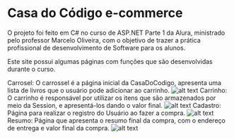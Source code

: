 # Casa do Código e-commerce
O projeto foi feito em C# no curso de ASP.NET Parte 1 da Alura, ministrado pelo professor Marcelo Oliveira, com o objetivo de trazer a prática profissional de desenvolvimento de Software para os alunos.

Este site possui algumas páginas com funções que são desenvolvidas durante o curso.

Carrosel:
O carrossel é a página inicial da CasaDoCodigo, apresenta uma lista de livros que o usuário pode adicionar ao carrinho.
![alt text](https://i.imgur.com/mnHN8kv.jpeg)
Carrinho:
O carrinho é responsável por utilizar os itens que são armazenados por meio da Session, e apresentá-los dando o valor final.
![alt text](http://url/to/img.png)
Cadastro: 
Página para realizar o registro do Usuário ao fazer a compra.
![alt text](http://url/to/img.png)
Resumo: 
Página que apresenta o resumo final da compra, com o endereço de entrega e valor final da compra.
![alt text](http://url/to/img.png)

